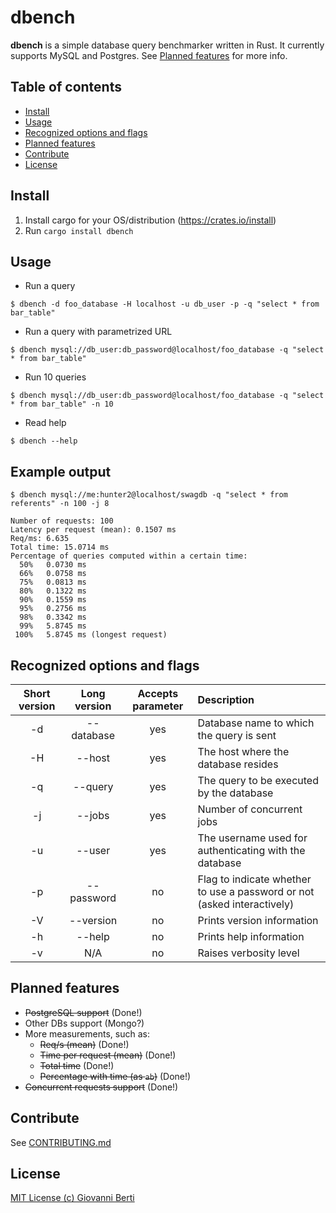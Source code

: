 # dbench
**dbench** is a simple database query benchmarker written in Rust.
It currently supports MySQL and Postgres. See [Planned features](#planned-features) for more info.

## Table of contents
 - [Install](#install)
 - [Usage](#usage)
 - [Recognized options and flags](#recognized-options-and-flags)
 - [Planned features](#planned-features)
 - [Contribute](#contribute)
 - [License](#license)

## Install
1. Install cargo for your OS/distribution (https://crates.io/install)
2. Run `cargo install dbench`

## Usage
* Run a query 
```
$ dbench -d foo_database -H localhost -u db_user -p -q "select * from bar_table"
```


* Run a query with parametrized URL
```
$ dbench mysql://db_user:db_password@localhost/foo_database -q "select * from bar_table"
```

* Run 10 queries
```
$ dbench mysql://db_user:db_password@localhost/foo_database -q "select * from bar_table" -n 10
```

* Read help
```
$ dbench --help
```

## Example output

```
$ dbench mysql://me:hunter2@localhost/swagdb -q "select * from referents" -n 100 -j 8

Number of requests: 100
Latency per request (mean): 0.1507 ms
Req/ms: 6.635
Total time: 15.0714 ms
Percentage of queries computed within a certain time:
  50%	0.0730 ms
  66%	0.0758 ms
  75%	0.0813 ms
  80%	0.1322 ms
  90%	0.1559 ms
  95%	0.2756 ms
  98%	0.3342 ms
  99%	5.8745 ms
 100%	5.8745 ms (longest request)

```

## Recognized options and flags
| Short version | Long version | Accepts parameter |                                Description                              |
|:-------------:|:------------:|:-----------------:|:------------------------------------------------------------------------|
| -d            | --database   | yes               | Database name to which the query is sent                                |
| -H            | --host       | yes               | The host where the database resides                                     |
| -q            | --query      | yes               | The query to be executed by the database                                |
| -j            | --jobs       | yes               | Number of concurrent jobs                                               |
| -u            | --user       | yes               | The username used for authenticating with the database                  |
| -p            | --password   | no                | Flag to indicate whether to use a password or not (asked interactively) |
| -V            | --version    | no                | Prints version information                                              |
| -h            | --help       | no                | Prints help information                                                 |
| -v            | N/A          | no                | Raises verbosity level                                                  |

## Planned features
- ~~PostgreSQL support~~ (Done!)
- Other DBs support (Mongo?)
- More measurements, such as:
  - ~~Req/s (mean)~~ (Done!)
  - ~~Time per request (mean)~~ (Done!)
  - ~~Total time~~ (Done!)
  - ~~Percentage with time (as `ab`)~~ (Done!)
- ~~Concurrent requests support~~ (Done!)

## Contribute
See [CONTRIBUTING.md](../master/CONTRIBUTING.md)

## License
     
[MIT License (c) Giovanni Berti](../master/LICENSE)
